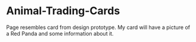 # Animal-Trading-Cards
Page resembles card from design prototype.
My card will have a picture of a Red Panda and some information about it.
